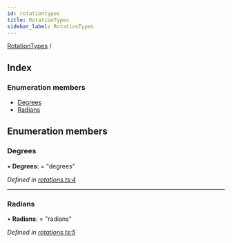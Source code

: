 ```yaml
---
id: rotationtypes
title: RotationTypes
sidebar_label: RotationTypes
---
```


[RotationTypes](rotationtypes.md) /

## Index

### Enumeration members

* [Degrees](rotationtypes.md#degrees)
* [Radians](rotationtypes.md#radians)

## Enumeration members

###  Degrees

• **Degrees**: = "degrees"

*Defined in [rotations.ts:4](https://github.com/Hopding/pdf-lib/blob/f17521b/src/api/rotations.ts#L4)*

___

###  Radians

• **Radians**: = "radians"

*Defined in [rotations.ts:5](https://github.com/Hopding/pdf-lib/blob/f17521b/src/api/rotations.ts#L5)*